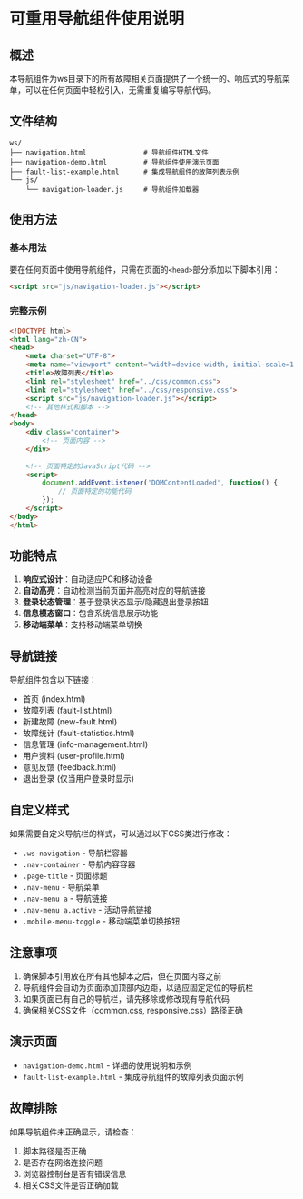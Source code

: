 # 可重用导航组件使用说明

## 概述

本导航组件为ws目录下的所有故障相关页面提供了一个统一的、响应式的导航菜单，可以在任何页面中轻松引入，无需重复编写导航代码。

## 文件结构

```
ws/
├── navigation.html              # 导航组件HTML文件
├── navigation-demo.html         # 导航组件使用演示页面
├── fault-list-example.html      # 集成导航组件的故障列表示例
└── js/
    └── navigation-loader.js     # 导航组件加载器
```

## 使用方法

### 基本用法

要在任何页面中使用导航组件，只需在页面的`<head>`部分添加以下脚本引用：

```html
<script src="js/navigation-loader.js"></script>
```

### 完整示例

```html
<!DOCTYPE html>
<html lang="zh-CN">
<head>
    <meta charset="UTF-8">
    <meta name="viewport" content="width=device-width, initial-scale=1.0">
    <title>故障列表</title>
    <link rel="stylesheet" href="../css/common.css">
    <link rel="stylesheet" href="../css/responsive.css">
    <script src="js/navigation-loader.js"></script>
    <!-- 其他样式和脚本 -->
</head>
<body>
    <div class="container">
        <!-- 页面内容 -->
    </div>
    
    <!-- 页面特定的JavaScript代码 -->
    <script>
        document.addEventListener('DOMContentLoaded', function() {
            // 页面特定的功能代码
        });
    </script>
</body>
</html>
```

## 功能特点

1. **响应式设计**：自动适应PC和移动设备
2. **自动高亮**：自动检测当前页面并高亮对应的导航链接
3. **登录状态管理**：基于登录状态显示/隐藏退出登录按钮
4. **信息模态窗口**：包含系统信息展示功能
5. **移动端菜单**：支持移动端菜单切换

## 导航链接

导航组件包含以下链接：

- 首页 (index.html)
- 故障列表 (fault-list.html)
- 新建故障 (new-fault.html)
- 故障统计 (fault-statistics.html)
- 信息管理 (info-management.html)
- 用户资料 (user-profile.html)
- 意见反馈 (feedback.html)
- 退出登录 (仅当用户登录时显示)

## 自定义样式

如果需要自定义导航栏的样式，可以通过以下CSS类进行修改：

- `.ws-navigation` - 导航栏容器
- `.nav-container` - 导航内容容器
- `.page-title` - 页面标题
- `.nav-menu` - 导航菜单
- `.nav-menu a` - 导航链接
- `.nav-menu a.active` - 活动导航链接
- `.mobile-menu-toggle` - 移动端菜单切换按钮

## 注意事项

1. 确保脚本引用放在所有其他脚本之后，但在页面内容之前
2. 导航组件会自动为页面添加顶部内边距，以适应固定定位的导航栏
3. 如果页面已有自己的导航栏，请先移除或修改现有导航代码
4. 确保相关CSS文件（common.css, responsive.css）路径正确

## 演示页面

- `navigation-demo.html` - 详细的使用说明和示例
- `fault-list-example.html` - 集成导航组件的故障列表页面示例

## 故障排除

如果导航组件未正确显示，请检查：

1. 脚本路径是否正确
2. 是否存在网络连接问题
3. 浏览器控制台是否有错误信息
4. 相关CSS文件是否正确加载